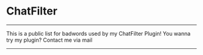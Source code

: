 # ChatFilter

---

This is a public list for badwords used by my ChatFilter Plugin!
You wanna try my plugin? Contact me via mail

---
